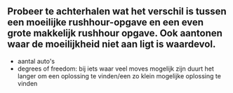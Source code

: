 ## Probeer te achterhalen wat het verschil is tussen een moeilijke rushhour-opgave en een even grote makkelijk rushhour opgave. Ook aantonen waar de moeilijkheid niet aan ligt is waardevol.

- aantal auto's
- degrees of freedom: bij iets waar veel moves mogelijk zijn duurt het langer om een oplossing te vinden/een zo klein mogelijke oplossing te vinden